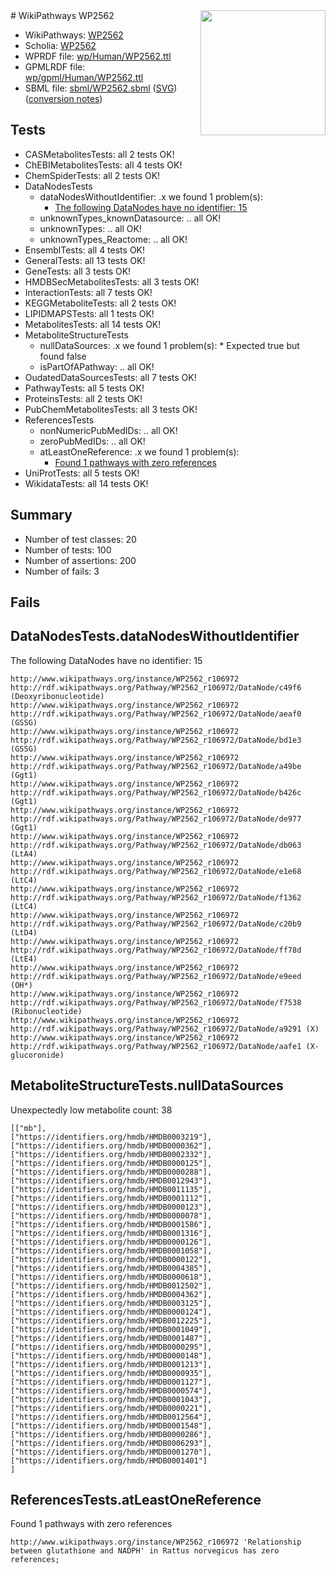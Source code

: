 <img style="float: right; width: 200px" src="../logo.png" />
# WikiPathways WP2562

* WikiPathways: [WP2562](https://identifiers.org/wikipathways:WP2562)
* Scholia: [WP2562](https://scholia.toolforge.org/wikipathways/WP2562)
* WPRDF file: [wp/Human/WP2562.ttl](../wp/Human/WP2562.ttl)
* GPMLRDF file: [wp/gpml/Human/WP2562.ttl](../wp/gpml/Human/WP2562.ttl)
* SBML file: [sbml/WP2562.sbml](../sbml/WP2562.sbml) ([SVG](../sbml/WP2562.svg)) ([conversion notes](../sbml/WP2562.txt))

## Tests
* CASMetabolitesTests: all 2 tests OK!
* ChEBIMetabolitesTests: all 4 tests OK!
* ChemSpiderTests: all 2 tests OK!
* DataNodesTests
    * dataNodesWithoutIdentifier: .x we found 1 problem(s):
        * [The following DataNodes have no identifier: 15](#8792c495)
    * unknownTypes_knownDatasource: .. all OK!
    * unknownTypes: .. all OK!
    * unknownTypes_Reactome: .. all OK!
* EnsemblTests: all 4 tests OK!
* GeneralTests: all 13 tests OK!
* GeneTests: all 3 tests OK!
* HMDBSecMetabolitesTests: all 3 tests OK!
* InteractionTests: all 7 tests OK!
* KEGGMetaboliteTests: all 2 tests OK!
* LIPIDMAPSTests: all 1 tests OK!
* MetabolitesTests: all 14 tests OK!
* MetaboliteStructureTests
    * nullDataSources: .x we found 1 problem(s):
            * Expected true but found false
    * isPartOfAPathway: .. all OK!
* OudatedDataSourcesTests: all 7 tests OK!
* PathwayTests: all 5 tests OK!
* ProteinsTests: all 2 tests OK!
* PubChemMetabolitesTests: all 3 tests OK!
* ReferencesTests
    * nonNumericPubMedIDs: .. all OK!
    * zeroPubMedIDs: .. all OK!
    * atLeastOneReference: .x we found 1 problem(s):
        * [Found 1 pathways with zero references](#35eb778e)
* UniProtTests: all 5 tests OK!
* WikidataTests: all 14 tests OK!


## Summary

* Number of test classes: 20
* Number of tests: 100
* Number of assertions: 200
* Number of fails: 3

## Fails

<a name="8792c495" />

## DataNodesTests.dataNodesWithoutIdentifier

The following DataNodes have no identifier: 15
```
http://www.wikipathways.org/instance/WP2562_r106972 http://rdf.wikipathways.org/Pathway/WP2562_r106972/DataNode/c49f6 (Deoxyribonucleotide)
http://www.wikipathways.org/instance/WP2562_r106972 http://rdf.wikipathways.org/Pathway/WP2562_r106972/DataNode/aeaf0 (GSSG)
http://www.wikipathways.org/instance/WP2562_r106972 http://rdf.wikipathways.org/Pathway/WP2562_r106972/DataNode/bd1e3 (GSSG)
http://www.wikipathways.org/instance/WP2562_r106972 http://rdf.wikipathways.org/Pathway/WP2562_r106972/DataNode/a49be (Ggt1)
http://www.wikipathways.org/instance/WP2562_r106972 http://rdf.wikipathways.org/Pathway/WP2562_r106972/DataNode/b426c (Ggt1)
http://www.wikipathways.org/instance/WP2562_r106972 http://rdf.wikipathways.org/Pathway/WP2562_r106972/DataNode/de977 (Ggt1)
http://www.wikipathways.org/instance/WP2562_r106972 http://rdf.wikipathways.org/Pathway/WP2562_r106972/DataNode/db063 (LtA4)
http://www.wikipathways.org/instance/WP2562_r106972 http://rdf.wikipathways.org/Pathway/WP2562_r106972/DataNode/e1e68 (LtC4)
http://www.wikipathways.org/instance/WP2562_r106972 http://rdf.wikipathways.org/Pathway/WP2562_r106972/DataNode/f1362 (LtC4)
http://www.wikipathways.org/instance/WP2562_r106972 http://rdf.wikipathways.org/Pathway/WP2562_r106972/DataNode/c20b9 (LtD4)
http://www.wikipathways.org/instance/WP2562_r106972 http://rdf.wikipathways.org/Pathway/WP2562_r106972/DataNode/ff78d (LtE4)
http://www.wikipathways.org/instance/WP2562_r106972 http://rdf.wikipathways.org/Pathway/WP2562_r106972/DataNode/e9eed (OH*)
http://www.wikipathways.org/instance/WP2562_r106972 http://rdf.wikipathways.org/Pathway/WP2562_r106972/DataNode/f7538 (Ribonucleotide)
http://www.wikipathways.org/instance/WP2562_r106972 http://rdf.wikipathways.org/Pathway/WP2562_r106972/DataNode/a9291 (X)
http://www.wikipathways.org/instance/WP2562_r106972 http://rdf.wikipathways.org/Pathway/WP2562_r106972/DataNode/aafe1 (X-glucoronide)
```

<a name="919041cf" />

## MetaboliteStructureTests.nullDataSources

Unexpectedly low metabolite count: 38
```
[["mb"],
["https://identifiers.org/hmdb/HMDB0003219"],
["https://identifiers.org/hmdb/HMDB0000362"],
["https://identifiers.org/hmdb/HMDB0002332"],
["https://identifiers.org/hmdb/HMDB0000125"],
["https://identifiers.org/hmdb/HMDB0000288"],
["https://identifiers.org/hmdb/HMDB0012943"],
["https://identifiers.org/hmdb/HMDB0011135"],
["https://identifiers.org/hmdb/HMDB0001112"],
["https://identifiers.org/hmdb/HMDB0000123"],
["https://identifiers.org/hmdb/HMDB0000078"],
["https://identifiers.org/hmdb/HMDB0001586"],
["https://identifiers.org/hmdb/HMDB0001316"],
["https://identifiers.org/hmdb/HMDB0000126"],
["https://identifiers.org/hmdb/HMDB0001058"],
["https://identifiers.org/hmdb/HMDB0000122"],
["https://identifiers.org/hmdb/HMDB0004385"],
["https://identifiers.org/hmdb/HMDB0000618"],
["https://identifiers.org/hmdb/HMDB0012502"],
["https://identifiers.org/hmdb/HMDB0004362"],
["https://identifiers.org/hmdb/HMDB0003125"],
["https://identifiers.org/hmdb/HMDB0000124"],
["https://identifiers.org/hmdb/HMDB0012225"],
["https://identifiers.org/hmdb/HMDB0001049"],
["https://identifiers.org/hmdb/HMDB0001487"],
["https://identifiers.org/hmdb/HMDB0000295"],
["https://identifiers.org/hmdb/HMDB0000148"],
["https://identifiers.org/hmdb/HMDB0001213"],
["https://identifiers.org/hmdb/HMDB0000935"],
["https://identifiers.org/hmdb/HMDB0001127"],
["https://identifiers.org/hmdb/HMDB0000574"],
["https://identifiers.org/hmdb/HMDB0001043"],
["https://identifiers.org/hmdb/HMDB0000221"],
["https://identifiers.org/hmdb/HMDB0012564"],
["https://identifiers.org/hmdb/HMDB0001548"],
["https://identifiers.org/hmdb/HMDB0000286"],
["https://identifiers.org/hmdb/HMDB0006293"],
["https://identifiers.org/hmdb/HMDB0001270"],
["https://identifiers.org/hmdb/HMDB0001401"]
]
```

<a name="35eb778e" />

## ReferencesTests.atLeastOneReference

Found 1 pathways with zero references
```
http://www.wikipathways.org/instance/WP2562_r106972 'Relationship between glutathione and NADPH' in Rattus norvegicus has zero references; 
```

